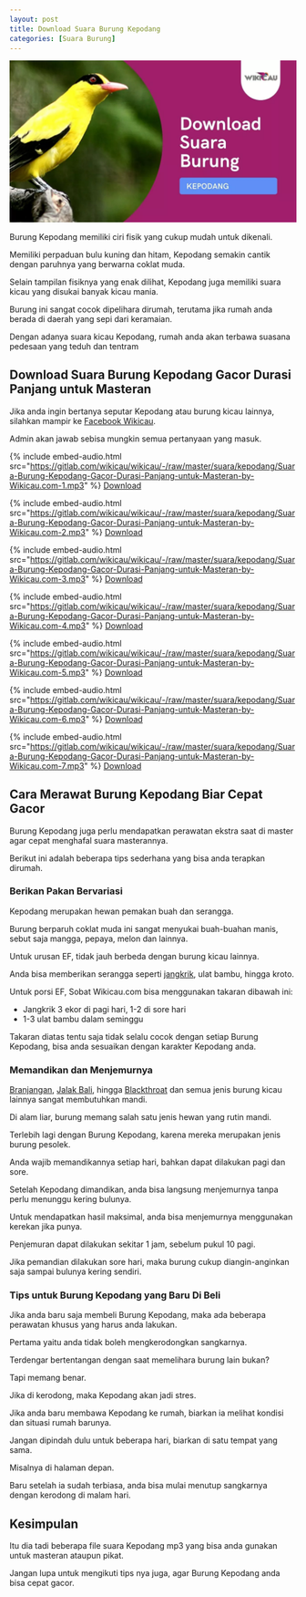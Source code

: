 ```yaml
---
layout: post
title: Download Suara Burung Kepodang
categories: [Suara Burung]
---
```


![Download Suara Burung Kepodang](/images/suara-burung-kepodang.webp)

Burung Kepodang memiliki ciri fisik yang cukup mudah untuk dikenali.

Memiliki perpaduan bulu kuning dan hitam, Kepodang semakin cantik dengan paruhnya yang berwarna coklat muda.

Selain tampilan fisiknya yang enak dilihat, Kepodang juga memiliki suara kicau yang disukai banyak kicau mania.

Burung ini sangat cocok dipelihara dirumah, terutama jika rumah anda berada di daerah yang sepi dari keramaian.

Dengan adanya suara kicau Kepodang, rumah anda akan terbawa suasana pedesaan yang teduh dan tentram

## Download Suara Burung Kepodang Gacor Durasi Panjang untuk Masteran

Jika anda ingin bertanya seputar Kepodang atau burung kicau lainnya, silahkan mampir ke [Facebook Wikicau](https://www.facebook.com/androbuntu/).

Admin akan jawab sebisa mungkin semua pertanyaan yang masuk.

{% include embed-audio.html src="https://gitlab.com/wikicau/wikicau/-/raw/master/suara/kepodang/Suara-Burung-Kepodang-Gacor-Durasi-Panjang-untuk-Masteran-by-Wikicau.com-1.mp3" %}
[Download](https://bit.ly/2Iv8Va2)

{% include embed-audio.html src="https://gitlab.com/wikicau/wikicau/-/raw/master/suara/kepodang/Suara-Burung-Kepodang-Gacor-Durasi-Panjang-untuk-Masteran-by-Wikicau.com-2.mp3" %}
[Download](https://bit.ly/2IwUSkz)

{% include embed-audio.html src="https://gitlab.com/wikicau/wikicau/-/raw/master/suara/kepodang/Suara-Burung-Kepodang-Gacor-Durasi-Panjang-untuk-Masteran-by-Wikicau.com-3.mp3" %}
[Download](https://bit.ly/2Iw7sQT)

{% include embed-audio.html src="https://gitlab.com/wikicau/wikicau/-/raw/master/suara/kepodang/Suara-Burung-Kepodang-Gacor-Durasi-Panjang-untuk-Masteran-by-Wikicau.com-4.mp3" %}
[Download](https://bit.ly/2ZF3NGd)

{% include embed-audio.html src="https://gitlab.com/wikicau/wikicau/-/raw/master/suara/kepodang/Suara-Burung-Kepodang-Gacor-Durasi-Panjang-untuk-Masteran-by-Wikicau.com-5.mp3" %}
[Download](https://bit.ly/2N0VjHX)

{% include embed-audio.html src="https://gitlab.com/wikicau/wikicau/-/raw/master/suara/kepodang/Suara-Burung-Kepodang-Gacor-Durasi-Panjang-untuk-Masteran-by-Wikicau.com-6.mp3" %}
[Download](https://bit.ly/2IXkA0s)

{% include embed-audio.html src="https://gitlab.com/wikicau/wikicau/-/raw/master/suara/kepodang/Suara-Burung-Kepodang-Gacor-Durasi-Panjang-untuk-Masteran-by-Wikicau.com-7.mp3" %}
[Download](https://bit.ly/2WSpFME)

## Cara Merawat Burung Kepodang Biar Cepat Gacor

Burung Kepodang juga perlu mendapatkan perawatan ekstra saat di master agar cepat menghafal suara masterannya.

Berikut ini adalah beberapa tips sederhana yang bisa anda terapkan dirumah.

### Berikan Pakan Bervariasi

Kepodang merupakan hewan pemakan buah dan serangga.

Burung berparuh coklat muda ini sangat menyukai buah-buahan manis, sebut saja mangga, pepaya, melon dan lainnya.

Untuk urusan EF, tidak jauh berbeda dengan burung kicau lainnya.

Anda bisa memberikan serangga seperti [jangkrik](https://wikicau.com/suara-jangkrik/), ulat bambu, hingga kroto.

Untuk porsi EF, Sobat Wikicau.com bisa menggunakan takaran dibawah ini:

- Jangkrik 3 ekor di pagi hari, 1-2 di sore hari
- 1-3 ulat bambu dalam seminggu

Takaran diatas tentu saja tidak selalu cocok dengan setiap Burung Kepodang, bisa anda sesuaikan dengan karakter Kepodang anda.

### Memandikan dan Menjemurnya

[Branjangan](https://wikicau.com/suara-burung-branjangan/), [Jalak Bali](https://wikicau.com/suara-burung-jalak-bali/), hingga [Blackthroat](https://wikicau.com/suara-burung-blackthroat/) dan semua jenis burung kicau lainnya sangat membutuhkan mandi.

Di alam liar, burung memang salah satu jenis hewan yang rutin mandi.

Terlebih lagi dengan Burung Kepodang, karena mereka merupakan jenis burung pesolek.

Anda wajib memandikannya setiap hari, bahkan dapat dilakukan pagi dan sore.

Setelah Kepodang dimandikan, anda bisa langsung menjemurnya tanpa perlu menunggu kering bulunya.

Untuk mendapatkan hasil maksimal, anda bisa menjemurnya menggunakan kerekan jika punya.

Penjemuran dapat dilakukan sekitar 1 jam, sebelum pukul 10 pagi.

Jika pemandian dilakukan sore hari, maka burung cukup diangin-anginkan saja sampai bulunya kering sendiri.

### Tips untuk Burung Kepodang yang Baru Di Beli

Jika anda baru saja membeli Burung Kepodang, maka ada beberapa perawatan khusus yang harus anda lakukan.

Pertama yaitu anda tidak boleh mengkerodongkan sangkarnya.

Terdengar bertentangan dengan saat memelihara burung lain bukan?

Tapi memang benar.

Jika di kerodong, maka Kepodang akan jadi stres.

Jika anda baru membawa Kepodang ke rumah, biarkan ia melihat kondisi dan situasi rumah barunya.

Jangan dipindah dulu untuk beberapa hari, biarkan di satu tempat yang sama.

Misalnya di halaman depan.

Baru setelah ia sudah terbiasa, anda bisa mulai menutup sangkarnya dengan kerodong di malam hari.

## Kesimpulan

Itu dia tadi beberapa file suara Kepodang mp3 yang bisa anda gunakan untuk masteran ataupun pikat.

Jangan lupa untuk mengikuti tips nya juga, agar Burung Kepodang anda bisa cepat gacor.